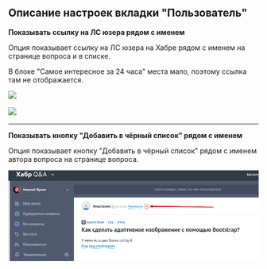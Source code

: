 ## Описание настроек вкладки "Пользователь"

**Показывать ссылку на ЛС юзера рядом с именем**

Опция показывает ссылку на ЛС юзера на Хабре рядом с именем на странице вопроса и в списке.

В блоке "Самое интересное за 24 часа" места мало, поэтому ссылка там не отображается.

![](../images/screenshots/pm-link-question-page.png)

![](../images/screenshots/pm-link-questions-list.png)

- - -

**Показывать кнопку "Добавить в чёрный список" рядом с именем**

Опция показывает кнопку "Добавить в чёрный список" рядом с именем автора вопроса на странице вопроса.

![](../images/screenshots/show-user-blacklist-button.png)